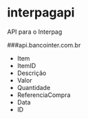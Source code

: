 # interpagapi
API para o Interpag

###api.bancointer.com.br
- Item
- ItemID
- Descrição
- Valor
- Quantidade
- ReferenciaCompra
- Data
- ID


